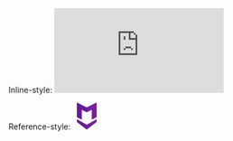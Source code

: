 
Inline-style: 
![alt text](https://github.com/ObiomaOnyekwere/Resume/blob/main/OBIOMA_ONYEKWERE.pdf "Logo Title Text 1")

Reference-style: 
![alt text][logo]

[logo]: https://github.com/adam-p/markdown-here/raw/master/src/common/images/icon48.png "Logo Title Text 2"
